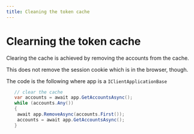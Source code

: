 ```yaml
---
title: Cleaning the token cache
---
```


# Clearning the token cache

Clearing the cache is achieved by removing the accounts from the cache.

This does not remove the session cookie which is in the browser, though.

The code is the following where app is a `IClientApplicationBase`

```csharp
   // clear the cache
   var accounts = await app.GetAccountsAsync();
   while (accounts.Any())
   {
    await app.RemoveAsync(accounts.First());
    accounts = await app.GetAccountsAsync();
   }
```